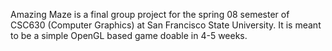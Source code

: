 Amazing Maze is a final group project for the spring 08 semester of CSC630 (Computer Graphics) at San Francisco State University. It is meant to be a simple OpenGL based game doable in 4-5 weeks.